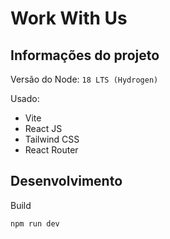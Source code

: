 # Work With Us

## Informações do projeto

Versão do Node: `18 LTS (Hydrogen)`

Usado:
- Vite
- React JS
- Tailwind CSS
- React Router

## Desenvolvimento

Build

```
npm run dev
```
